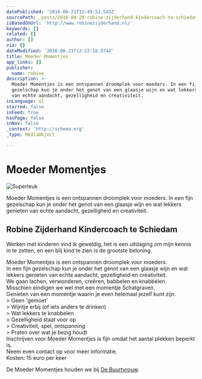```yaml
---
datePublished: '2016-08-21T12:49:52.543Z'
sourcePath: _posts/2016-08-20-robine-zijderhand-kindercoach-te-schiedam.md
isBasedOnUrl: 'http://www.robinezijderhand.nl/'
keywords: []
related: []
author: []
via: {}
dateModified: '2016-08-21T12:23:18.074Z'
title: Moeder Momentjes
app_links: []
publisher:
  name: robine
description: >-
  Moeder Momentjes is een ontspannen droomplek voor moeders. In een fijn
  gezelschap kun je onder het genot van een glaasje wijn en wat lekkers genieten
  van echte aandacht, gezelligheid en creativiteit. 
inLanguage: nl
starred: false
inFeed: true
hasPage: false
inNav: false
_context: 'http://schema.org'
_type: MediaObject

---
```

# Moeder Momentjes
![Superleuk](https://the-grid-user-content.s3-us-west-2.amazonaws.com/9f760ec0-6025-426f-a018-6d0bcee485d0.jpg)

Moeder Momentjes is een ontspannen droomplek voor moeders. In een fijn gezelschap kun je onder het genot van een glaasje wijn en wat lekkers genieten van echte aandacht, gezelligheid en creativiteit. 

<article style=""><h1>Robine Zijderhand Kindercoach te Schiedam</h1><p>Werken met kinderen vind ik geweldig, het is een uitdaging om mijn kennis in te zetten, en een blij kind te zien is de grootste beloning.</p></article>

Moeder Momentjes is een ontspannen droomplek voor moeders.  
In een fijn gezelschap kun je onder het genot van een glaasje wijn en wat lekkers genieten van echte aandacht, gezelligheid en creativiteit.  
We gaan lachen, verwonderen, creëren, babbelen en knabbelen.  
Misschien eindigen we wel met een momentje Schatgraven.  
Genieten van een momentje waarin je even helemaal jezelf kunt zijn.   
\> Geen 'gemoet'  
\> Wijntje erbij (of iets anders te drinken)  
\> Wat lekkers te knabbelen  
\> Gezelligheid staat voor op  
\> Creativiteit, spel, ontspanning  
\> Praten over wat je bezig houdt  
Inschrijven voor Moeder Momentjes is fijn omdat het aantal plekken beperkt is.  
Neem even contact op voor meer informatie.  
Kosten: 15 euro per keer

De Moeder Momentjes houden we bij [De Buurtvrouw][0].

[0]: http://www.buurt-vrouw.nl/